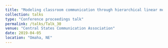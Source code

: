 ```yaml
---
title: "Modeling classroom communication through hierarchical linear modeling: Benefits to instruction, assessment, and theory"
collection: talks
type: "Conference proceedings talk"
permalink: /talks/Talk_30
venue: "Central States Communication Association"
date: 2019-04-05
location: "Omaha, NE"
---
```


